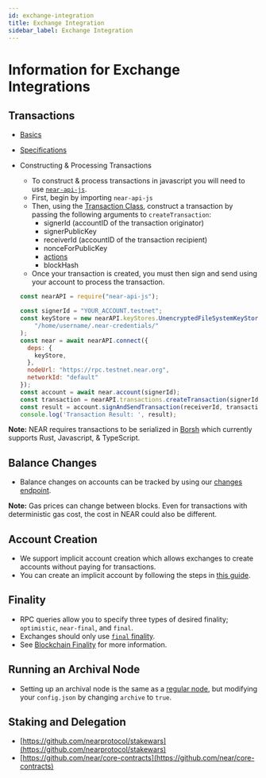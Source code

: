 ```yaml
---
id: exchange-integration
title: Exchange Integration
sidebar_label: Exchange Integration
---
```


# Information for Exchange Integrations

## Transactions
  - [Basics](https://docs.near.org/docs/concepts/transaction)
  - [Specifications](https://nomicon.io/RuntimeSpec/Transactions.html)
  - Constructing & Processing Transactions
      - To construct & process transactions in javascript you will need to use [`near-api-js`](https://docs.near.org/docs/roles/developer/examples/near-api-js/introduction).
      - First, begin by importing `near-api-js`
      - Then, using the [Transaction Class](https://near.github.io/near-api-js/classes/_transaction_.transaction.html), construct a transaction by passing the following arguments to `createTransaction`:
          - signerId (accountID of the transaction originator)
          - signerPublicKey
          - receiverId (accountID of the transaction recipient)
          - nonceForPublicKey
          - [actions](/docs/concepts/transaction#action)
          - blockHash
      - Once your transaction is created, you must then sign and send using your account to process the transaction.

      ```js
      const nearAPI = require("near-api-js");
      
      const signerId = "YOUR_ACCOUNT.testnet";
      const keyStore = new nearAPI.keyStores.UnencryptedFileSystemKeyStore(
          "/home/username/.near-credentials/"
      );
      const near = await nearAPI.connect({
        deps: {
          keyStore,
        },
        nodeUrl: "https://rpc.testnet.near.org",
        networkId: "default"
      });  
      const account = await near.account(signerId);
      const transaction = nearAPI.transactions.createTransaction(signerId, signerPublicKey, receiverId, nonceForPublicKey, actions, blockHash);
      const result = account.signAndSendTransaction(receiverId, transaction)
      console.log('Transaction Result: ', result);
      ```

**Note:** NEAR requires transactions to be serialized in [Borsh](https://borsh.io/) which currently supports Rust, Javascript, & TypeScript.

## Balance Changes
  -  Balance changes on accounts can be tracked by using our [changes endpoint](https://docs.near.org/docs/api/rpc-experimental#changes).

**Note:** Gas prices can change between blocks. Even for transactions with deterministic gas cost, the cost in NEAR could also be different.

## Account Creation
  - We support implicit account creation which allows exchanges to create accounts without paying for transactions. 
  - You can create an implicit account by following the steps in [this guide](/docs/roles/exchanges/implicit-accounts).

## Finality
 - RPC queries allow you to specify three types of desired finality; `optimistic`, `near-final`, and `final`.
 - Exchanges should only use [`final` finality](https://docs.near.org/docs/api/rpc-params#using-final-finality).
 - See [Blockchain Finality](https://docs.near.org/docs/roles/integrator/integrating#finality) for more information.

## Running an Archival Node
- Setting up an archival node is the same as a [regular node](https://docs.near.org/docs/local-setup/running-testnet), but modifying your `config.json` by changing `archive` to `true`.

## Staking and Delegation
- [https://github.com/nearprotocol/stakewars](https://github.com/nearprotocol/stakewars)  
- [https://github.com/near/core-contracts](https://github.com/near/core-contracts)
